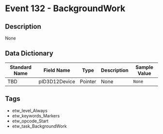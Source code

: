 # Event 132 - BackgroundWork

## Description
None

## Data Dictionary
|Standard Name|Field Name|Type|Description|Sample Value|
|---|---|---|---|---|
|TBD|pID3D12Device|Pointer|None|`None`|

## Tags
* etw_level_Always
* etw_keywords_Markers
* etw_opcode_Start
* etw_task_BackgroundWork
